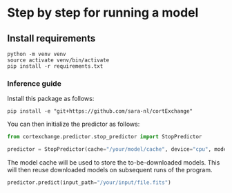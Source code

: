 # Step by step for running a model
## Install requirements
```shell
python -m venv venv
source activate venv/bin/activate
pip install -r requirements.txt
```

### Inference guide

Install this package as follows:
```
pip install -e "git+https://github.com/sara-nl/cortExchange"
```

You can then initialize the predictor as follows:

```Python
from cortexchange.predictor.stop_predictor import StopPredictor

predictor = StopPredictor(cache="/your/model/cache", device="cpu", model="name_of_the_model")
```

The model cache will be used to store the to-be-downloaded models. This will then reuse downloaded models on subsequent runs of the program.

```Python
predictor.predict(input_path="/your/input/file.fits")
```
